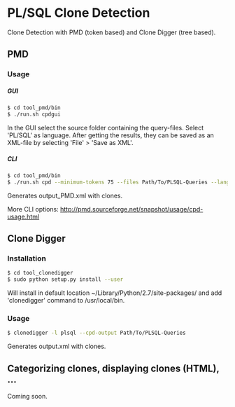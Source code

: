 # PL/SQL Clone Detection
Clone Detection with PMD (token based) and Clone Digger (tree based).


## PMD
### Usage
##### GUI

```sh
$ cd tool_pmd/bin
$ ./run.sh cpdgui
```
In the GUI select the source folder containing the query-files. Select 'PL/SQL' as language. After getting the results, they can be saved as an XML-file by selecting 'File' > 'Save as XML'. 

##### CLI

```sh
$ cd tool_pmd/bin
$ ./run.sh cpd --minimum-tokens 75 --files Path/To/PLSQL-Queries --language plsql --format xml > output_PMD.xml
```
Generates output_PMD.xml with clones. 

More CLI options: http://pmd.sourceforge.net/snapshot/usage/cpd-usage.html


## Clone Digger
### Installation
```sh
$ cd tool_clonedigger
$ sudo python setup.py install --user 
```

Will install in default location ~/Library/Python/2.7/site-packages/ and add 'clonedigger' command to /usr/local/bin.

### Usage
```sh
$ clonedigger -l plsql --cpd-output Path/To/PLSQL-Queries
```
Generates output.xml with clones. 


## Categorizing clones, displaying clones (HTML), ...
Coming soon.